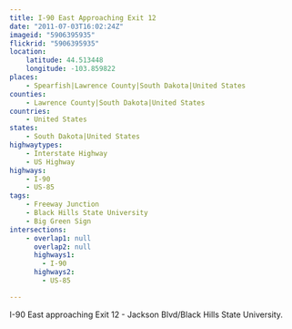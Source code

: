 ```yaml
---
title: I-90 East Approaching Exit 12
date: "2011-07-03T16:02:24Z"
imageid: "5906395935"
flickrid: "5906395935"
location:
    latitude: 44.513448
    longitude: -103.859822
places:
    - Spearfish|Lawrence County|South Dakota|United States
counties:
    - Lawrence County|South Dakota|United States
countries:
    - United States
states:
    - South Dakota|United States
highwaytypes:
    - Interstate Highway
    - US Highway
highways:
    - I-90
    - US-85
tags:
    - Freeway Junction
    - Black Hills State University
    - Big Green Sign
intersections:
    - overlap1: null
      overlap2: null
      highways1:
        - I-90
      highways2:
        - US-85

---
```

I-90 East approaching Exit 12 - Jackson Blvd/Black Hills State University.